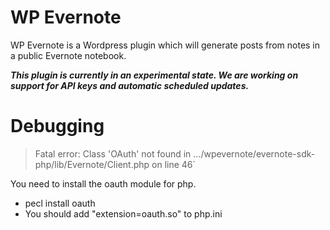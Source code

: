 WP Evernote
===========

WP Evernote is a Wordpress plugin which will generate posts
from notes in a public Evernote notebook.

***This plugin is currently in an experimental state. We are working
on support for API keys and automatic scheduled updates.***

Debugging
=========

> Fatal error: Class 'OAuth' not found in .../wpevernote/evernote-sdk-php/lib/Evernote/Client.php on line 46`

You need to install the oauth module for php.

* pecl install oauth
* You should add "extension=oauth.so" to php.ini
